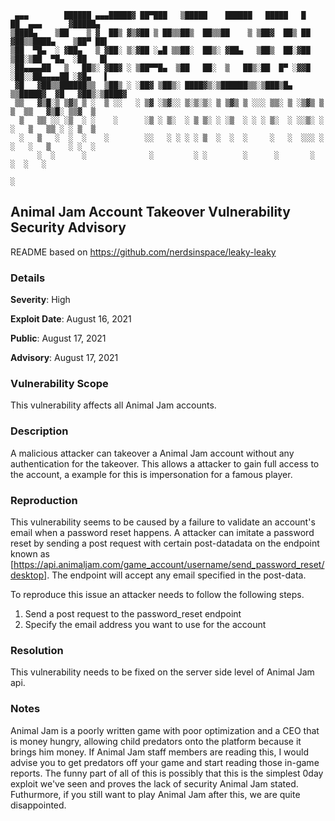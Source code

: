 ```
 ▄▄▄        ██████ ▄▄▄█████▓ ██▀███   ▒█████    ██████   █████   █    ██  ▄▄▄      ▓█████▄ 
▒████▄    ▒██    ▒ ▓  ██▒ ▓▒▓██ ▒ ██▒▒██▒  ██▒▒██    ▒ ▒██▓  ██▒ ██  ▓██▒▒████▄    ▒██▀ ██▌
▒██  ▀█▄  ░ ▓██▄   ▒ ▓██░ ▒░▓██ ░▄█ ▒▒██░  ██▒░ ▓██▄   ▒██▒  ██░▓██  ▒██░▒██  ▀█▄  ░██   █▌
░██▄▄▄▄██   ▒   ██▒░ ▓██▓ ░ ▒██▀▀█▄  ▒██   ██░  ▒   ██▒░██  █▀ ░▓▓█  ░██░░██▄▄▄▄██ ░▓█▄   ▌
 ▓█   ▓██▒▒██████▒▒  ▒██▒ ░ ░██▓ ▒██▒░ ████▓▒░▒██████▒▒░▒███▒█▄ ▒▒█████▓  ▓█   ▓██▒░▒████▓ 
 ▒▒   ▓▒█░▒ ▒▓▒ ▒ ░  ▒ ░░   ░ ▒▓ ░▒▓░░ ▒░▒░▒░ ▒ ▒▓▒ ▒ ░░░ ▒▒░ ▒ ░▒▓▒ ▒ ▒  ▒▒   ▓▒█░ ▒▒▓  ▒ 
  ▒   ▒▒ ░░ ░▒  ░ ░    ░      ░▒ ░ ▒░  ░ ▒ ▒░ ░ ░▒  ░ ░ ░ ▒░  ░ ░░▒░ ░ ░   ▒   ▒▒ ░ ░ ▒  ▒ 
  ░   ▒   ░  ░  ░    ░        ░░   ░ ░ ░ ░ ▒  ░  ░  ░     ░   ░  ░░░ ░ ░   ░   ▒    ░ ░  ░ 
      ░  ░      ░              ░         ░ ░        ░      ░       ░           ░  ░   ░    
                                                                                    ░      
```

## Animal Jam Account Takeover Vulnerability Security Advisory

README based on https://github.com/nerdsinspace/leaky-leaky

### Details
**Severity**: High

**Exploit Date**: August 16, 2021

**Public**: August 17, 2021

**Advisory**: August 17, 2021

### Vulnerability Scope
This vulnerability affects all Animal Jam accounts.

### Description
A malicious attacker can takeover a Animal Jam account without any authentication for the takeover. This allows a attacker to gain full access to the account, a example for this is impersonation for a famous player.   

### Reproduction
This vulnerability seems to be caused by a failure to validate an account's email when a password reset happens. A attacker can imitate a password reset by sending a post request with certain post-datadata on the endpoint known as [https://api.animaljam.com/game_account/username/send_password_reset/desktop]. The endpoint will accept any email specified in the post-data.

To reproduce this issue an attacker needs to follow the following steps.

   1. Send a post request to the password_reset endpoint
   2. Specify the email address you want to use for the account

### Resolution
This vulnerability needs to be fixed on the server side level of Animal Jam api.

### Notes

Animal Jam is a poorly written game with poor optimization and a CEO that is money hungry, allowing child predators onto the platform because it brings him money. If Animal Jam staff members are reading this, I would advise you to get predators off your game and start reading those in-game reports. The funny part of all of this is possibly that this is the simplest 0day exploit we've seen and proves the lack of security Animal Jam stated. Futhurmore, if you still want to play Animal Jam after this, we are quite disappointed.
